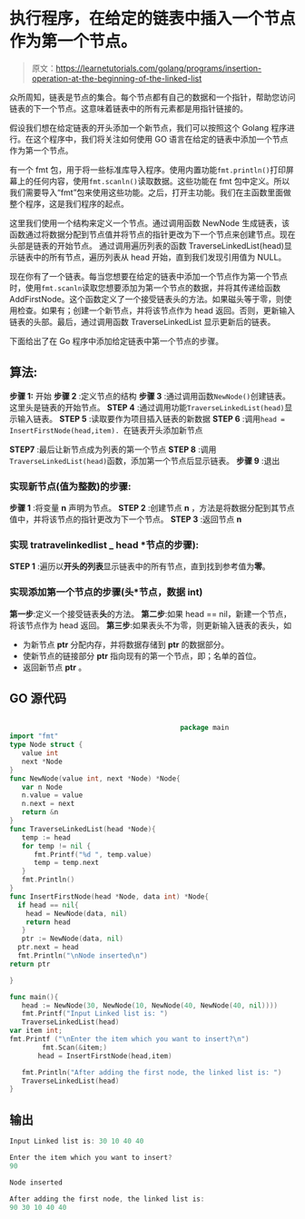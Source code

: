 # 执行程序，在给定的链表中插入一个节点作为第一个节点。

> 原文：<https://learnetutorials.com/golang/programs/insertion-operation-at-the-beginning-of-the-linked-list>

众所周知，链表是节点的集合。每个节点都有自己的数据和一个指针，帮助您访问链表的下一个节点。这意味着链表中的所有元素都是用指针链接的。

假设我们想在给定链表的开头添加一个新节点，我们可以按照这个 Golang 程序进行。在这个程序中，我们将关注如何使用 GO 语言在给定的链表中添加一个节点作为第一个节点。

有一个 fmt 包，用于将一些标准库导入程序。使用内置功能`fmt.println()`打印屏幕上的任何内容，使用`fmt.scanln()`读取数据。这些功能在 fmt 包中定义。所以我们需要导入“fmt”包来使用这些功能。之后，打开主功能。我们在主函数里面做整个程序，这是我们程序的起点。

这里我们使用一个结构来定义一个节点。通过调用函数 NewNode 生成链表，该函数通过将数据分配到节点值并将节点的指针更改为下一个节点来创建节点。现在头部是链表的开始节点。
通过调用遍历列表的函数 TraverseLinkedList(head)显示链表中的所有节点，遍历列表从 head 开始，直到我们发现引用值为 NULL。

现在你有了一个链表。每当您想要在给定的链表中添加一个节点作为第一个节点时，使用`fmt.scanln`读取您想要添加为第一个节点的数据，并将其传递给函数 AddFirstNode。这个函数定义了一个接受链表头的方法。如果磁头等于零，则使用检查。如果有；创建一个新节点，并将该节点作为 head 返回。否则，更新输入链表的头部。最后，通过调用函数 TraverseLinkedList 显示更新后的链表。

下面给出了在 Go 程序中添加给定链表中第一个节点的步骤。

## 算法:

**步骤 1:** 开始
**步骤 2** :定义节点的结构
**步骤 3** :通过调用函数`NewNode()`创建链表。这里头是链表的开始节点。
**STEP 4** :通过调用功能`TraverseLinkedList(head)`显示输入链表。
**STEP 5** :读取要作为项目插入链表的新数据
**STEP 6** :调用`head = InsertFirstNode(head,item). `在链表开头添加新节点

**STEP7** :最后让新节点成为列表的第一个节点
**STEP 8** :调用`TraverseLinkedList(head)`函数，添加第一个节点后显示链表。
**步骤 9** :退出

### 实现新节点(值为整数)的步骤:

**步骤 1** :将变量 **n** 声明为节点。
**STEP 2** :创建节点 **n** ，方法是将数据分配到其节点值中，并将该节点的指针更改为下一个节点。
**STEP 3** :返回节点 **n**

### 实现 tratravelinkedlist _ head *节点的步骤):

**STEP 1** :遍历以**开头的列表**显示链表中的所有节点，直到找到参考值为**零**。

### 实现添加第一个节点的步骤(头*节点，数据 int)

**第一步**:定义一个接受链表**头**的方法。
**第二步**:如果 head == nil，新建一个节点，将该节点作为 head 返回。
**第三步**:如果表头不为零，则更新输入链表的表头，如

*   为新节点 **ptr** 分配内存，并将数据存储到 **ptr** 的数据部分。
*   使新节点的链接部分 **ptr** 指向现有的第一个节点，即；名单的首位。
*   返回新节点 **ptr** 。

## GO 源代码

```go

                                          package main
import "fmt"
type Node struct {
   value int
   next *Node
}
func NewNode(value int, next *Node) *Node{
   var n Node
   n.value = value
   n.next = next
   return &n
}
func TraverseLinkedList(head *Node){
   temp := head
   for temp != nil {
      fmt.Printf("%d ", temp.value)
      temp = temp.next
   }
   fmt.Println()
}
func InsertFirstNode(head *Node, data int) *Node{
  if head == nil{
    head = NewNode(data, nil)
    return head
   }
   ptr := NewNode(data, nil)
  ptr.next = head
  fmt.Println("\nNode inserted\n") 
return ptr

}

func main(){
   head := NewNode(30, NewNode(10, NewNode(40, NewNode(40, nil))))
   fmt.Printf("Input Linked list is: ")
   TraverseLinkedList(head)
var item int;
fmt.Printf ("\nEnter the item which you want to insert?\n") 
        fmt.Scan(&item;)
       head = InsertFirstNode(head,item)  

   fmt.Println("After adding the first node, the linked list is: ")
   TraverseLinkedList(head)
} 

```

## 输出

```go
Input Linked list is: 30 10 40 40 

Enter the item which you want to insert?
90

Node inserted

After adding the first node, the linked list is: 
90 30 10 40 40 
```